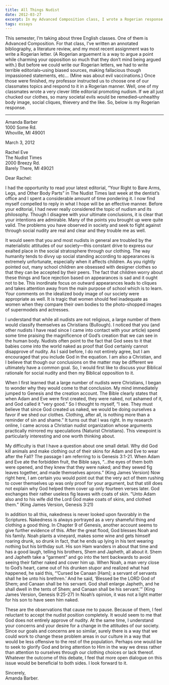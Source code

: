 ```yaml
---
title: All Things Nudist
date: 2012-03-27
excerpt: In my Advanced Composition class, I wrote a Rogerian response to another student's editorial promoting nudism.
tags: essays
---
```


This semester, I’m taking about three English classes. One of them is Advanced Composition. For that class, I’ve written an annotated bibliography, a literature review, and my most recent assignment was to write a Rogerian letter. (A Rogerian arguement is a way to argue a point while charming your opposition so much that they don’t mind being argued with.) But before we could write our Rogerian letters, we had to write terrible editorials–using biased sources, making fallacious though impassioned statements, etc… (Mine was about evil vaccinations.) Once those were finished, my professor instructed us to choose one of our classmates topics and respond to it in a Rogerian manner. Well, one of my classmates wrote a very clever little editorial promoting nudism. If we all just chucked our clothes, so many societal evils would be remedied–unhealthy body image, social cliques, thievery and the like. So, below is my Rogerian response.

-----

Amanda Barber  
1000 Some Rd.  
Whoville, MI 49001  

March 3, 2012

Rachel Eve  
The Nudist Times  
2000 Breezy Rd.  
Barely There, MI 49021  

Dear Rachel:

I had the opportunity to read your latest editorial, “Your Right to Bare Arms, Legs, and Other Body Parts” in The Nudist Times last week at the dentist’s office and I spent a considerable amount of time pondering it. I now find myself compelled to reply in what I hope will be an effective manner. Before your editorial, I had never really considered the topic of nudism and its philosophy. Though I disagree with your ultimate conclusions, it is clear that your intentions are admirable. Many of the points you brought up were quite valid. The problems you have observed in society and seek to fight against through social nudity are real and clear and they trouble me as well.

It would seem that you and most nudists in general are troubled by the materialistic attitudes of our society—this constant drive to express our exalted place in the social stratosphere through our clothing. The way humanity tends to divvy up social standing according to appearances is extremely unfortunate, especially when it affects children. As you rightly pointed out, many school children are obsessed with designer clothes so that they can be accepted by their peers. The fact that children worry about these things and face rejection based on appearances is sad and it ought not to be. This inordinate focus on outward appearances leads to cliques and takes attention away from the main purpose of school which is to learn.  Your comments on the idealized body image of our society were appropriate as well. It is tragic that women should feel inadequate as women when they compare their own bodies to the photo-shopped images of supermodels and actresses.

I understand that while all nudists are not religious, a large number of them would classify themselves as Christians (Bullough). I noticed that you (and other nudists I have read since I came into contact with your article) spend some time praising the magnificence of God’s creation that we can see in the human body. Nudists often point to the fact that God sees to it that babies come into the world naked as proof that God certainly cannot disapprove of nudity. As I said before, I do not entirely agree, but I am encouraged that you include God in the equation. I am also a Christian, and I believe that though our conclusions on the matter may be different we ultimately have a common goal. So, I would first like to discuss your Biblical rationale for social nudity and then my Biblical opposition to it.

When I first learned that a large number of nudists were Christians, I began to wonder why they would come to that conclusion. My mind immediately jumped to Genesis and the creation account. The Bible clearly states that when Adam and Eve were first created, they were naked, not ashamed of it, and God called it “very good.” So I thought to myself, “I see. They must believe that since God created us naked, we would be doing ourselves a favor if we shed our clothes. Clothing, after all, is nothing more than a reminder of sin and shame.” It turns out that I was right. In my research online, I came across a Christian nudist organization whose arguments practically mirrored my speculations (Naturist Christians). This viewpoint is particularly interesting and one worth thinking about.

My difficulty is that I have a question about one small detail. Why did God kill animals and make clothing out of their skins for Adam and Eve to wear after the Fall? The passage I am referring to is Genesis 3:1-21. When Adam and Eve ate the forbidden fruit, the Bible says, “…the eyes of them both were opened, and they knew that they were naked; and they sewed fig leaves together, and made themselves aprons.” (King James Version) Now right here, I am certain you would point out that the very act of them rushing to cover themselves up was only proof for your argument, but that still does not explain why God helped them cover up only fourteen verses later. God exchanges their rather useless fig leaves with coats of skin. “Unto Adam also and to his wife did the Lord God make coats of skins, and clothed them.” (King James Version, Genesis 3:21)

In addition to all this, nakedness is never looked upon favorably in the Scriptures. Nakedness is always portrayed as a very shameful thing and clothing a good thing. In Chapter 9 of Genesis, another account seems to give further evidence of this. After the great flood, God blesses Noah and his family. Noah plants a vineyard, makes some wine and gets himself roaring drunk, so drunk in fact, that he ends up lying in his tent wearing nothing but his birthday suit. His son Ham wanders in about that time and has a good laugh, telling his brothers, Shem and Japheth, all about it. Shem and Japheth take a “garment” and go into the tent backwards to avoid seeing their father naked and cover him up. When Noah, a man very close to God’s heart, came out of his drunken stupor and realized what had happened, he said this, “’Cursed be Canaan [Ham]; a servant of servants shall he be unto his brethren.’ And he said, ‘Blessed be the LORD God of Shem; and Canaan shall be his servant. God shall enlarge Japheth, and he shall dwell in the tents of Shem; and Canaan shall be his servant.’” (King James Version, Genesis 9:25-27) In Noah’s opinion, it was not a light matter for his son to have seen him naked.

These are the observations that cause me to pause. Because of them, I feel reluctant to accept the nudist position completely. It would seem to me that God does not entirely approve of nudity. At the same time, I understand your concerns and your desire for a change in the attitudes of our society. Since our goals and concerns are so similar, surely there is a way that we could work to change these problem areas in our culture in a way that would be less offensive to the rest of the population. Perhaps one would be to seek to glorify God and bring attention to Him in the way we dress rather than attention to ourselves through our clothing choices or lack thereof. Whatever the outcome of this debate, I feel that more open dialogue on this issue would be beneficial to both sides.  I look forward to it.

Sincerely,  
Amanda Barber.  

